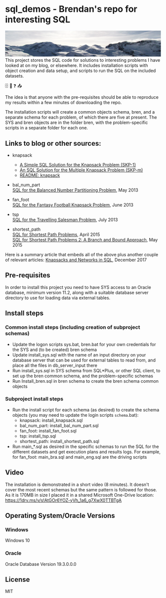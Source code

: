 # sql_demos - Brendan's repo for interesting SQL<div id="topOfVisibleArea"></div>
<img src="mountains.png">
This project stores the SQL code for solutions to interesting problems I have looked at on my blog, or elsewhere. It includes installation scripts with object creation and data setup, and scripts to run the SQL on the included datasets.

:file_cabinet: :slot_machine: :question: :outbox_tray:

The idea is that anyone with the pre-requisites should be able to reproduce my results within a few minutes of downloading the repo.

The installation scripts will create a common objects schema, bren, and a separate schema for each problem, of which there are five at present. The SYS and bren objects are in the folder bren, with the problem-specific scripts in a separate folder for each one.

## Links to blog or other sources:

- knapsack
	- [A Simple SQL Solution for the Knapsack Problem (SKP-1)](http://aprogrammerwrites.eu/?p=560)
	- [An SQL Solution for the Multiple Knapsack Problem (SKP-m)](http://aprogrammerwrites.eu/?p=635)
	- [README: knapsack](knapsack/README.md)<br />

- bal_num_part<br />
<a href="http://aprogrammerwrites.eu/?p=803" target="_blank">SQL for the Balanced Number Partitioning Problem</a>, May 2013

- fan_foot<br />
<a href="http://aprogrammerwrites.eu/?p=878" target="_blank">SQL for the Fantasy Football Knapsack Problem</a>, June 2013

- tsp<br />
<a href="http://aprogrammerwrites.eu/?p=896" target="_blank">SQL for the Travelling Salesman Problem</a>, July 2013

- shortest_path<br />
<a href="http://aprogrammerwrites.eu/?p=1391" target="_blank">SQL for Shortest Path Problems</a>, April 2015<br />
<a href="http://aprogrammerwrites.eu/?p=1415" target="_blank">SQL for Shortest Path Problems 2: A Branch and Bound Approach</a>, May 2015

Here is a summary article that embeds all of the above plus another couple of relevant articles: <a href="http://aprogrammerwrites.eu/?p=2232" target="_blank">Knapsacks and Networks in SQL</a>, December 2017

## Pre-requisites
In order to install this project you need to have SYS access to an Oracle database, minimum version 11.2, along with a suitable database server directory to use for loading data via external tables.

## Install steps
### Common install steps (including creation of subproject schemas)
- Update the logon scripts sys.bat, bren.bat for your own credentials for the SYS and (to be created) bren schema
- Update install_sys.sql with the name of an input directory on your database server that can be used for external tables to read from, and place all the files in db_server_input there
- Run install_sys.sql in SYS schema from SQL*Plus, or other SQL client, to set up the bren common schema, and the problem-specific schemas
- Run Install_bren.sql in bren schema to create the bren schema common objects
### Subproject install steps
- Run the install script for each schema (as desired) to create the schema objects (you may need to update the login scripts `schema`.bat):
	- knapsack:      install_knapsack.sql
	- bal_num_part:  install_bal_num_part.sql
	- fan_foot:      install_fan_foot.sql
	- tsp:           install_tsp.sql
	- shortest_path: install_shortest_path.sql
- Run main_*.sql as desired in the specific schemas to run the SQL for the different datasets and get execution plans and results logs. For example, for fan_foot: main_bra.sql and main_eng.sql are the driving scripts

## Video
The installation is demonstrated in a short video (8 minutes). It doesn't cover the most recent schemas but the same pattern is followed for those. As it is 170MB in size I placed it in a
shared Microsoft One-Drive location:
https://1drv.ms/v/s!AtGOr6YOZ-yVh_1a6_g7XwX0TTBTgA

## Operating System/Oracle Versions 
### Windows
Windows 10
### Oracle
Oracle Database Version 19.3.0.0.0

## License
MIT
